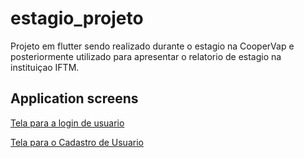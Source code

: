 # estagio_projeto

Projeto em flutter sendo realizado durante o estagio na CooperVap e posteriormente utilizado para apresentar o relatorio de estagio na instituiçao IFTM.

## Application screens

[Tela para a login de usuario](https://ibb.co/f0GZ0Gb)

[Tela para o Cadastro de Usuario](https://ibb.co/yWvQmDJ)